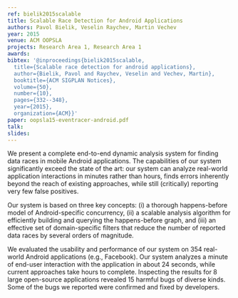 ```yaml
---
ref: bielik2015scalable
title: Scalable Race Detection for Android Applications
authors: Pavol Bielik, Veselin Raychev, Martin Vechev    
year: 2015
venue: ACM OOPSLA
projects: Research Area 1, Research Area 1
awards:
bibtex: '@inproceedings{bielik2015scalable,
  title={Scalable race detection for android applications},
  author={Bielik, Pavol and Raychev, Veselin and Vechev, Martin},
  booktitle={ACM SIGPLAN Notices},
  volume={50},
  number={10},
  pages={332--348},
  year={2015},
  organization={ACM}}'
paper: oopsla15-eventracer-android.pdf
talk: 
slides: 
---
```


We present a complete end-to-end dynamic analysis system for finding data races in mobile Android applications. The capabilities of our system significantly exceed the state of the art: our system can analyze real-world application interactions in minutes rather than hours, finds errors inherently beyond the reach of existing approaches, while still (critically) reporting very few false positives.

Our system is based on three key concepts: (i) a thorough happens-before model of Android-specific concurrency, (ii) a scalable analysis algorithm for efficiently building and querying the happens-before graph, and (iii) an effective set of domain-specific filters that reduce the number of reported
data races by several orders of magnitude.

We evaluated the usability and performance of our system on 354 real-world Android applications (e.g., Facebook). Our system analyzes a minute of end-user interaction with the application in about 24 seconds, while current approaches take hours to complete. Inspecting the results for 8 large open-source applications revealed 15 harmful bugs of diverse kinds. Some of the bugs we reported were confirmed and fixed by developers.